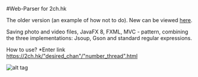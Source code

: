 #Web-Parser for 2ch.hk

The older version (an example of how not to do). New can be viewed [here](https://github.com/Skevary/ContentParserV2).

Saving photo and video files, JavaFX 8, FXML, MVC - pattern, combining the three implementations: Jsoup, Gson and standard regular expressions.

How to use?
*Enter link https://2ch.hk/"desired_chan"/"number_thread".html

![alt tag](https://github.com/Skevary/WebParser2ch/blob/master/resources/screenshot/Screenshot_1.jpg)
